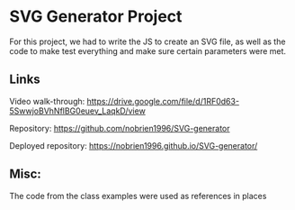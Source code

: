 # SVG Generator Project


For this project, we had to write the JS to create an SVG file, as well as the code to make test everything and make sure certain parameters were met.


## Links

Video walk-through: https://drive.google.com/file/d/1RF0d63-5SwwjoBVhNflBG0euev_LaqkD/view

Repository: https://github.com/nobrien1996/SVG-generator

Deployed repository: https://nobrien1996.github.io/SVG-generator/


## Misc:

The code from the class examples were used as references in places